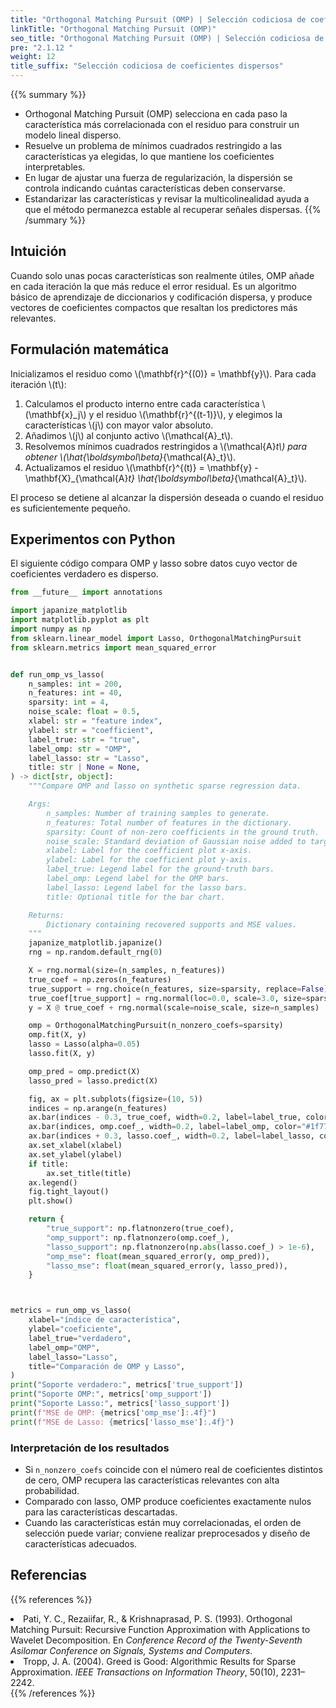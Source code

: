 ```yaml
---
title: "Orthogonal Matching Pursuit (OMP) | Selección codiciosa de coeficientes dispersos"
linkTitle: "Orthogonal Matching Pursuit (OMP)"
seo_title: "Orthogonal Matching Pursuit (OMP) | Selección codiciosa de coeficientes dispersos"
pre: "2.1.12 "
weight: 12
title_suffix: "Selección codiciosa de coeficientes dispersos"
---
```


{{% summary %}}
- Orthogonal Matching Pursuit (OMP) selecciona en cada paso la característica más correlacionada con el residuo para construir un modelo lineal disperso.
- Resuelve un problema de mínimos cuadrados restringido a las características ya elegidas, lo que mantiene los coeficientes interpretables.
- En lugar de ajustar una fuerza de regularización, la dispersión se controla indicando cuántas características deben conservarse.
- Estandarizar las características y revisar la multicolinealidad ayuda a que el método permanezca estable al recuperar señales dispersas.
{{% /summary %}}

## Intuición
Cuando solo unas pocas características son realmente útiles, OMP añade en cada iteración la que más reduce el error residual. Es un algoritmo básico de aprendizaje de diccionarios y codificación dispersa, y produce vectores de coeficientes compactos que resaltan los predictores más relevantes.

## Formulación matemática
Inicializamos el residuo como \\(\mathbf{r}^{(0)} = \mathbf{y}\\). Para cada iteración \\(t\\):

1. Calculamos el producto interno entre cada característica \\(\mathbf{x}_j\\) y el residuo \\(\mathbf{r}^{(t-1)}\\), y elegimos la características \\(j\\) con mayor valor absoluto.
2. Añadimos \\(j\\) al conjunto activo \\(\mathcal{A}_t\\).
3. Resolvemos mínimos cuadrados restringidos a \\(\mathcal{A}_t\\) para obtener \\(\hat{\boldsymbol\beta}_{\mathcal{A}_t}\\).
4. Actualizamos el residuo \\(\mathbf{r}^{(t)} = \mathbf{y} - \mathbf{X}_{\mathcal{A}_t} \hat{\boldsymbol\beta}_{\mathcal{A}_t}\\).

El proceso se detiene al alcanzar la dispersión deseada o cuando el residuo es suficientemente pequeño.

## Experimentos con Python
El siguiente código compara OMP y lasso sobre datos cuyo vector de coeficientes verdadero es disperso.

```python
from __future__ import annotations

import japanize_matplotlib
import matplotlib.pyplot as plt
import numpy as np
from sklearn.linear_model import Lasso, OrthogonalMatchingPursuit
from sklearn.metrics import mean_squared_error


def run_omp_vs_lasso(
    n_samples: int = 200,
    n_features: int = 40,
    sparsity: int = 4,
    noise_scale: float = 0.5,
    xlabel: str = "feature index",
    ylabel: str = "coefficient",
    label_true: str = "true",
    label_omp: str = "OMP",
    label_lasso: str = "Lasso",
    title: str | None = None,
) -> dict[str, object]:
    """Compare OMP and lasso on synthetic sparse regression data.

    Args:
        n_samples: Number of training samples to generate.
        n_features: Total number of features in the dictionary.
        sparsity: Count of non-zero coefficients in the ground truth.
        noise_scale: Standard deviation of Gaussian noise added to targets.
        xlabel: Label for the coefficient plot x-axis.
        ylabel: Label for the coefficient plot y-axis.
        label_true: Legend label for the ground-truth bars.
        label_omp: Legend label for the OMP bars.
        label_lasso: Legend label for the lasso bars.
        title: Optional title for the bar chart.

    Returns:
        Dictionary containing recovered supports and MSE values.
    """
    japanize_matplotlib.japanize()
    rng = np.random.default_rng(0)

    X = rng.normal(size=(n_samples, n_features))
    true_coef = np.zeros(n_features)
    true_support = rng.choice(n_features, size=sparsity, replace=False)
    true_coef[true_support] = rng.normal(loc=0.0, scale=3.0, size=sparsity)
    y = X @ true_coef + rng.normal(scale=noise_scale, size=n_samples)

    omp = OrthogonalMatchingPursuit(n_nonzero_coefs=sparsity)
    omp.fit(X, y)
    lasso = Lasso(alpha=0.05)
    lasso.fit(X, y)

    omp_pred = omp.predict(X)
    lasso_pred = lasso.predict(X)

    fig, ax = plt.subplots(figsize=(10, 5))
    indices = np.arange(n_features)
    ax.bar(indices - 0.3, true_coef, width=0.2, label=label_true, color="#2ca02c")
    ax.bar(indices, omp.coef_, width=0.2, label=label_omp, color="#1f77b4")
    ax.bar(indices + 0.3, lasso.coef_, width=0.2, label=label_lasso, color="#d62728")
    ax.set_xlabel(xlabel)
    ax.set_ylabel(ylabel)
    if title:
        ax.set_title(title)
    ax.legend()
    fig.tight_layout()
    plt.show()

    return {
        "true_support": np.flatnonzero(true_coef),
        "omp_support": np.flatnonzero(omp.coef_),
        "lasso_support": np.flatnonzero(np.abs(lasso.coef_) > 1e-6),
        "omp_mse": float(mean_squared_error(y, omp_pred)),
        "lasso_mse": float(mean_squared_error(y, lasso_pred)),
    }



metrics = run_omp_vs_lasso(
    xlabel="índice de característica",
    ylabel="coeficiente",
    label_true="verdadero",
    label_omp="OMP",
    label_lasso="Lasso",
    title="Comparación de OMP y Lasso",
)
print("Soporte verdadero:", metrics['true_support'])
print("Soporte OMP:", metrics['omp_support'])
print("Soporte Lasso:", metrics['lasso_support'])
print(f"MSE de OMP: {metrics['omp_mse']:.4f}")
print(f"MSE de Lasso: {metrics['lasso_mse']:.4f}")

```

### Interpretación de los resultados
- Si `n_nonzero_coefs` coincide con el número real de coeficientes distintos de cero, OMP recupera las características relevantes con alta probabilidad.
- Comparado con lasso, OMP produce coeficientes exactamente nulos para las características descartadas.
- Cuando las características están muy correlacionadas, el orden de selección puede variar; conviene realizar preprocesados y diseño de características adecuados.

## Referencias
{{% references %}}
<li>Pati, Y. C., Rezaiifar, R., &amp; Krishnaprasad, P. S. (1993). Orthogonal Matching Pursuit: Recursive Function Approximation with Applications to Wavelet Decomposition. En <i>Conference Record of the Twenty-Seventh Asilomar Conference on Signals, Systems and Computers</i>.</li>
<li>Tropp, J. A. (2004). Greed is Good: Algorithmic Results for Sparse Approximation. <i>IEEE Transactions on Information Theory</i>, 50(10), 2231–2242.</li>
{{% /references %}}
